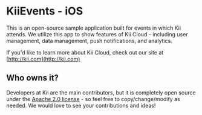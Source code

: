 # KiiEvents - iOS

This is an open-source sample application built for events in which Kii attends. We utilize this app to show features of Kii Cloud - including user management, data management, push notifications, and analytics.

If you'd like to learn more about Kii Cloud, check out our site at [http://kii.com](http://kii.com)

## Who owns it?
Developers at Kii are the main contributors, but it is completely open source under the [Apache 2.0 license](http://www.apache.org/licenses/LICENSE-2.0 "Apache 2.0") - so feel free to copy/change/modify as needed. We would love to see your contributions and ideas!